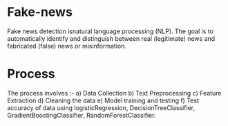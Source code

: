 # Fake-news
Fake news detection isnatural language processing (NLP). The goal is to automatically identify and distinguish between real (legitimate) news and fabricated (false) news or misinformation.

# Process
The process involves :- a) Data Collection  b) Text Preprocessing  c) Feature Extraction  d) Cleaning the data e) Model training and testing  f) Test accuracy of data using logisticRegression, DecisionTreeClassifier, GradientBoostingClassifier, RandomForestClassifier.
